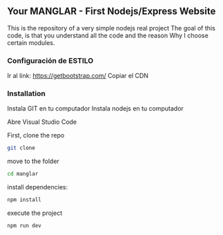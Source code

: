 ## Your MANGLAR - First Nodejs/Express Website

This is the repository of a very simple nodejs real project
The goal of this code, is that you understand all the code
and the reason Why I choose certain modules.

### Configuración de ESTILO
Ir al link: https://getbootstrap.com/
Copiar el CDN

### Installation

Instala GIT en tu computador
Instala nodejs en tu computador

Abre Visual Studio Code

First, clone the repo

```sh
git clone 
```

move to the folder

```sh
cd manglar
```

install dependencies:

```sh
npm install
```

execute the project

```sh
npm run dev
```
